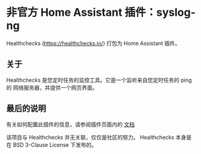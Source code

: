 # 非官方 Home Assistant 插件：syslog-ng

Healthchecks (<https://healthchecks.io/>) 打包为 Home Assistant 插件。

## 关于

Healthchecks 是您定时任务的监控工具。它是一个监听来自您定时任务的 ping 的 网络服务器，并提供一个网页界面。

## 最后的说明

有关如何配置此插件的信息，请参阅插件页面内的
[文档](DOCS.md)

该项目与 Healthchecks 并无关联，仅仅是社区的努力。
Healthchecks 本身是在 BSD 3-Clause License 下发布的。